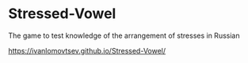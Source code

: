 # Stressed-Vowel
The game to test knowledge of the arrangement of stresses in Russian

https://ivanlomovtsev.github.io/Stressed-Vowel/
